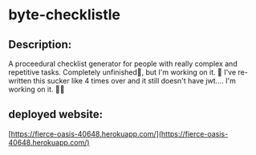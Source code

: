# byte-checklistle

## Description:
A proceedural checklist generator for people with really complex and repetitive tasks.   Completely unfinished💋, but I'm working on it. 🫠
I've re-written this sucker like 4 times over and it still doesn't have jwt.... I'm working on it. 🤷‍♂️


## deployed website:
[https://fierce-oasis-40648.herokuapp.com/](https://fierce-oasis-40648.herokuapp.com/)

